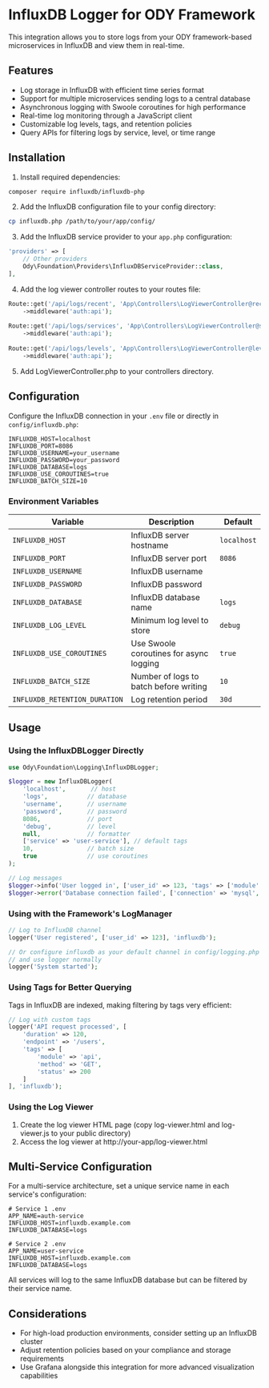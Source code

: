 # InfluxDB Logger for ODY Framework

This integration allows you to store logs from your ODY framework-based microservices in InfluxDB and view them in real-time.

## Features

- Log storage in InfluxDB with efficient time series format
- Support for multiple microservices sending logs to a central database
- Asynchronous logging with Swoole coroutines for high performance
- Real-time log monitoring through a JavaScript client
- Customizable log levels, tags, and retention policies
- Query APIs for filtering logs by service, level, or time range

## Installation

1. Install required dependencies:

```bash
composer require influxdb/influxdb-php
```

2. Add the InfluxDB configuration file to your config directory:

```bash
cp influxdb.php /path/to/your/app/config/
```

3. Add the InfluxDB service provider to your `app.php` configuration:

```php
'providers' => [
    // Other providers
    Ody\Foundation\Providers\InfluxDBServiceProvider::class,
],
```

4. Add the log viewer controller routes to your routes file:

```php
Route::get('/api/logs/recent', 'App\Controllers\LogViewerController@recent')
    ->middleware('auth:api');
    
Route::get('/api/logs/services', 'App\Controllers\LogViewerController@services')
    ->middleware('auth:api');
    
Route::get('/api/logs/levels', 'App\Controllers\LogViewerController@levels')
    ->middleware('auth:api');
```

5. Add LogViewerController.php to your controllers directory.

## Configuration

Configure the InfluxDB connection in your `.env` file or directly in `config/influxdb.php`:

```
INFLUXDB_HOST=localhost
INFLUXDB_PORT=8086
INFLUXDB_USERNAME=your_username
INFLUXDB_PASSWORD=your_password
INFLUXDB_DATABASE=logs
INFLUXDB_USE_COROUTINES=true
INFLUXDB_BATCH_SIZE=10
```

### Environment Variables

| Variable | Description | Default |
|----------|-------------|---------|
| `INFLUXDB_HOST` | InfluxDB server hostname | `localhost` |
| `INFLUXDB_PORT` | InfluxDB server port | `8086` |
| `INFLUXDB_USERNAME` | InfluxDB username | ` ` |
| `INFLUXDB_PASSWORD` | InfluxDB password | ` ` |
| `INFLUXDB_DATABASE` | InfluxDB database name | `logs` |
| `INFLUXDB_LOG_LEVEL` | Minimum log level to store | `debug` |
| `INFLUXDB_USE_COROUTINES` | Use Swoole coroutines for async logging | `true` |
| `INFLUXDB_BATCH_SIZE` | Number of logs to batch before writing | `10` |
| `INFLUXDB_RETENTION_DURATION` | Log retention period | `30d` |

## Usage

### Using the InfluxDBLogger Directly

```php
use Ody\Foundation\Logging\InfluxDBLogger;

$logger = new InfluxDBLogger(
    'localhost',       // host
    'logs',           // database
    'username',       // username
    'password',       // password
    8086,             // port
    'debug',          // level
    null,             // formatter
    ['service' => 'user-service'], // default tags
    10,               // batch size
    true              // use coroutines
);

// Log messages
$logger->info('User logged in', ['user_id' => 123, 'tags' => ['module' => 'auth']]);
$logger->error('Database connection failed', ['connection' => 'mysql', 'error' => $exception]);
```

### Using with the Framework's LogManager

```php
// Log to InfluxDB channel
logger('User registered', ['user_id' => 123], 'influxdb');

// Or configure influxdb as your default channel in config/logging.php
// and use logger normally
logger('System started');
```

### Using Tags for Better Querying

Tags in InfluxDB are indexed, making filtering by tags very efficient:

```php
// Log with custom tags
logger('API request processed', [
    'duration' => 120,
    'endpoint' => '/users',
    'tags' => [
        'module' => 'api',
        'method' => 'GET',
        'status' => 200
    ]
], 'influxdb');
```

### Using the Log Viewer

1. Create the log viewer HTML page (copy log-viewer.html and log-viewer.js to your public directory)
2. Access the log viewer at http://your-app/log-viewer.html

## Multi-Service Configuration

For a multi-service architecture, set a unique service name in each service's configuration:

```
# Service 1 .env
APP_NAME=auth-service
INFLUXDB_HOST=influxdb.example.com
INFLUXDB_DATABASE=logs

# Service 2 .env
APP_NAME=user-service
INFLUXDB_HOST=influxdb.example.com
INFLUXDB_DATABASE=logs
```

All services will log to the same InfluxDB database but can be filtered by their service name.

## Considerations

- For high-load production environments, consider setting up an InfluxDB cluster
- Adjust retention policies based on your compliance and storage requirements
- Use Grafana alongside this integration for more advanced visualization capabilities
